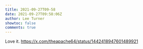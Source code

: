 ```yaml
---
title: 2021-09-27T09-58
date: 2021-09-27T09:58:06Z
author: Lee Turner
showtoc: false
comments: true
---
```


Love it. https://x.com/theapache64/status/1442418947601489921

